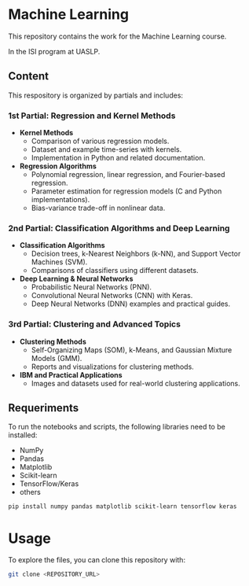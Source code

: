 # Machine Learning
This repository contains the work for the Machine Learning course.

In the ISI program at UASLP.

## Content
This respository is organized by partials and includes:

### **1st Partial: Regression and Kernel Methods**
- **Kernel Methods**
  - Comparison of various regression models.
  - Dataset and example time-series with kernels.
  - Implementation in Python and related documentation.
- **Regression Algorithms**
  - Polynomial regression, linear regression, and Fourier-based regression.
  - Parameter estimation for regression models (C and Python implementations).
  - Bias-variance trade-off in nonlinear data.

### **2nd Partial: Classification Algorithms and Deep Learning**
- **Classification Algorithms**
  - Decision trees, k-Nearest Neighbors (k-NN), and Support Vector Machines (SVM).
  - Comparisons of classifiers using different datasets.
- **Deep Learning & Neural Networks**
  - Probabilistic Neural Networks (PNN).
  - Convolutional Neural Networks (CNN) with Keras.
  - Deep Neural Networks (DNN) examples and practical guides.

### **3rd Partial: Clustering and Advanced Topics**
- **Clustering Methods**
  - Self-Organizing Maps (SOM), k-Means, and Gaussian Mixture Models (GMM).
  - Reports and visualizations for clustering methods.
- **IBM and Practical Applications**
  - Images and datasets used for real-world clustering applications.

## Requeriments
To run the notebooks and scripts, the following libraries need to be installed:

- NumPy
- Pandas
- Matplotlib
- Scikit-learn 
- TensorFlow/Keras
- others

```bash
pip install numpy pandas matplotlib scikit-learn tensorflow keras
```

# Usage
To explore the files, you can clone this repository with:
```bash
git clone <REPOSITORY_URL>
```

